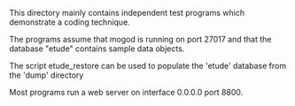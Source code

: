 This directory mainly contains independent test programs which demonstrate a coding technique.  

The programs assume that mogod is running on port 27017 and that the database "etude" 
contains sample data objects.  

The script etude_restore can be used to populate the 'etude' database from 
the 'dump' directory

Most programs run a web server on interface 0.0.0.0 port 8800. 


